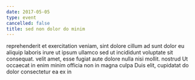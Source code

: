 ```yaml
---
date: 2017-05-05
type: event
cancelled: false
title: sed non dolor do minim
---
```

reprehenderit et exercitation veniam, sint dolore cillum ad sunt dolor eu aliquip laboris irure ut ipsum ullamco sed ut incididunt voluptate sit consequat. velit amet, esse fugiat aute dolore nulla nisi mollit. nostrud Ut occaecat in enim minim officia non in magna culpa Duis elit, cupidatat do dolor consectetur ea ex in